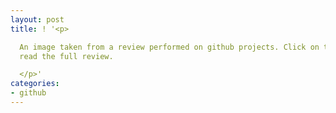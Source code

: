 ```yaml
---
layout: post
title: ! '<p>

  An image taken from a review performed on github projects. Click on the image to
  read the full review.

  </p>'
categories:
- github
---
```

